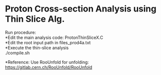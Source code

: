 # Proton Cross-section Analysis using Thin Slice Alg. <br/>

Run procedure:<br/>
*Edit the main analysis code: ProtonThinSliceX.C<br/>
*Edit the root input path in  files_prod4a.txt<br/>
*Execute the thin-slice analysis<br/>
./compile.sh

*Reference:
Use RooUnfold for unfolding: https://gitlab.cern.ch/RooUnfold/RooUnfold
